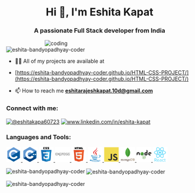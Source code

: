 <h1 align="center">Hi 👋, I'm Eshita Kapat</h1>
<h3 align="center">A passionate Full Stack developer from India</h3>

<img align="right" alt="coding" width="400" src="https://user-images.githubusercontent.com/55389276/140866485-8fb1c876-9a8f-4d6a-98dc-08c4981eaf70.gif">

<p align="left"> <img src="https://komarev.com/ghpvc/?username=eshita-bandyopadhyay-coder&label=Profile%20views&color=0e75b6&style=flat" alt="eshita-bandyopadhyay-coder" /> </p>

- 👨‍💻 All of my projects are available at
- [https://eshita-bandyopadhyay-coder.github.io/HTML-CSS-PROJECT/](https://eshita-bandyopadhyay-coder.github.io/HTML-CSS-PROJECT/)

- 📫 How to reach me **eshitarajeshkapat.10d@gmail.com**

<h3 align="left">Connect with me:</h3>
<p align="left">
<a href="https://twitter.com/@eshitakapa60723" target="blank"><img align="center" src="https://raw.githubusercontent.com/rahuldkjain/github-profile-readme-generator/master/src/images/icons/Social/twitter.svg" alt="@eshitakapa60723" height="30" width="40" /></a>
<a href="https://linkedin.com/in/www.linkedin.com/in/eshita-kapat" target="blank"><img align="center" src="https://raw.githubusercontent.com/rahuldkjain/github-profile-readme-generator/master/src/images/icons/Social/linked-in-alt.svg" alt="www.linkedin.com/in/eshita-kapat" height="30" width="40" /></a>
</p>

<h3 align="left">Languages and Tools:</h3>
<p align="left"> <a href="https://www.cprogramming.com/" target="_blank" rel="noreferrer"> <img src="https://raw.githubusercontent.com/devicons/devicon/master/icons/c/c-original.svg" alt="c" width="40" height="40"/> </a> <a href="https://www.w3schools.com/cpp/" target="_blank" rel="noreferrer"> <img src="https://raw.githubusercontent.com/devicons/devicon/master/icons/cplusplus/cplusplus-original.svg" alt="cplusplus" width="40" height="40"/> </a> <a href="https://www.w3schools.com/css/" target="_blank" rel="noreferrer"> <img src="https://raw.githubusercontent.com/devicons/devicon/master/icons/css3/css3-original-wordmark.svg" alt="css3" width="40" height="40"/> </a> <a href="https://expressjs.com" target="_blank" rel="noreferrer"> <img src="https://raw.githubusercontent.com/devicons/devicon/master/icons/express/express-original-wordmark.svg" alt="express" width="40" height="40"/> </a> <a href="https://www.w3.org/html/" target="_blank" rel="noreferrer"> <img src="https://raw.githubusercontent.com/devicons/devicon/master/icons/html5/html5-original-wordmark.svg" alt="html5" width="40" height="40"/> </a> <a href="https://www.java.com" target="_blank" rel="noreferrer"> <img src="https://raw.githubusercontent.com/devicons/devicon/master/icons/java/java-original.svg" alt="java" width="40" height="40"/> </a> <a href="https://developer.mozilla.org/en-US/docs/Web/JavaScript" target="_blank" rel="noreferrer"> <img src="https://raw.githubusercontent.com/devicons/devicon/master/icons/javascript/javascript-original.svg" alt="javascript" width="40" height="40"/> </a> <a href="https://www.mongodb.com/" target="_blank" rel="noreferrer"> <img src="https://raw.githubusercontent.com/devicons/devicon/master/icons/mongodb/mongodb-original-wordmark.svg" alt="mongodb" width="40" height="40"/> </a> <a href="https://nodejs.org" target="_blank" rel="noreferrer"> <img src="https://raw.githubusercontent.com/devicons/devicon/master/icons/nodejs/nodejs-original-wordmark.svg" alt="nodejs" width="40" height="40"/> </a> <a href="https://reactjs.org/" target="_blank" rel="noreferrer"> <img src="https://raw.githubusercontent.com/devicons/devicon/master/icons/react/react-original-wordmark.svg" alt="react" width="40" height="40"/> </a> </p>

<p><img align="left" src="https://github-readme-stats.vercel.app/api/top-langs?username=eshita-bandyopadhyay-coder&show_icons=true&locale=en&layout=compact" alt="eshita-bandyopadhyay-coder" /></p>

<p>&nbsp;<img align="center" src="https://github-readme-stats.vercel.app/api?username=eshita-bandyopadhyay-coder&show_icons=true&locale=en" alt="eshita-bandyopadhyay-coder" /></p>

<p><img align="center" src="https://github-readme-streak-stats.herokuapp.com/?user=eshita-bandyopadhyay-coder&" alt="eshita-bandyopadhyay-coder" /></p>

